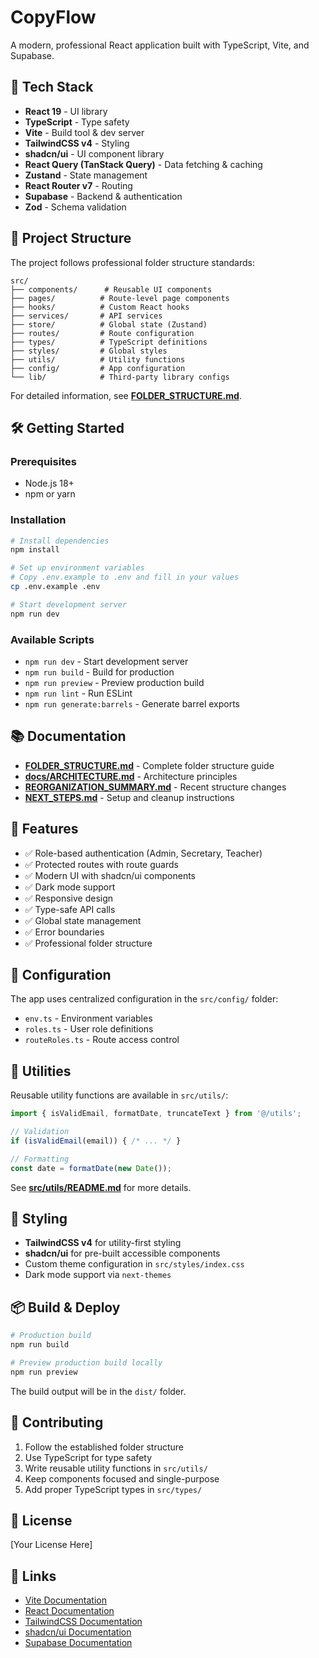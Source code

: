 # CopyFlow

A modern, professional React application built with TypeScript, Vite, and Supabase.

## 🚀 Tech Stack

- **React 19** - UI library
- **TypeScript** - Type safety
- **Vite** - Build tool & dev server
- **TailwindCSS v4** - Styling
- **shadcn/ui** - UI component library
- **React Query (TanStack Query)** - Data fetching & caching
- **Zustand** - State management
- **React Router v7** - Routing
- **Supabase** - Backend & authentication
- **Zod** - Schema validation

## 📁 Project Structure

The project follows professional folder structure standards:

```
src/
├── components/      # Reusable UI components
├── pages/          # Route-level page components
├── hooks/          # Custom React hooks
├── services/       # API services
├── store/          # Global state (Zustand)
├── routes/         # Route configuration
├── types/          # TypeScript definitions
├── styles/         # Global styles
├── utils/          # Utility functions
├── config/         # App configuration
└── lib/            # Third-party library configs
```

For detailed information, see **[FOLDER_STRUCTURE.md](./FOLDER_STRUCTURE.md)**.

## 🛠️ Getting Started

### Prerequisites

- Node.js 18+ 
- npm or yarn

### Installation

```bash
# Install dependencies
npm install

# Set up environment variables
# Copy .env.example to .env and fill in your values
cp .env.example .env

# Start development server
npm run dev
```

### Available Scripts

- `npm run dev` - Start development server
- `npm run build` - Build for production
- `npm run preview` - Preview production build
- `npm run lint` - Run ESLint
- `npm run generate:barrels` - Generate barrel exports

## 📚 Documentation

- **[FOLDER_STRUCTURE.md](./FOLDER_STRUCTURE.md)** - Complete folder structure guide
- **[docs/ARCHITECTURE.md](./docs/ARCHITECTURE.md)** - Architecture principles
- **[REORGANIZATION_SUMMARY.md](./REORGANIZATION_SUMMARY.md)** - Recent structure changes
- **[NEXT_STEPS.md](./NEXT_STEPS.md)** - Setup and cleanup instructions

## 🎯 Features

- ✅ Role-based authentication (Admin, Secretary, Teacher)
- ✅ Protected routes with route guards
- ✅ Modern UI with shadcn/ui components
- ✅ Dark mode support
- ✅ Responsive design
- ✅ Type-safe API calls
- ✅ Global state management
- ✅ Error boundaries
- ✅ Professional folder structure

## 🔧 Configuration

The app uses centralized configuration in the `src/config/` folder:

- `env.ts` - Environment variables
- `roles.ts` - User role definitions
- `routeRoles.ts` - Route access control

## 🧰 Utilities

Reusable utility functions are available in `src/utils/`:

```typescript
import { isValidEmail, formatDate, truncateText } from '@/utils';

// Validation
if (isValidEmail(email)) { /* ... */ }

// Formatting
const date = formatDate(new Date());
```

See **[src/utils/README.md](./src/utils/README.md)** for more details.

## 🎨 Styling

- **TailwindCSS v4** for utility-first styling
- **shadcn/ui** for pre-built accessible components
- Custom theme configuration in `src/styles/index.css`
- Dark mode support via `next-themes`

## 📦 Build & Deploy

```bash
# Production build
npm run build

# Preview production build locally
npm run preview
```

The build output will be in the `dist/` folder.

## 🤝 Contributing

1. Follow the established folder structure
2. Use TypeScript for type safety
3. Write reusable utility functions in `src/utils/`
4. Keep components focused and single-purpose
5. Add proper TypeScript types in `src/types/`

## 📄 License

[Your License Here]

## 🔗 Links

- [Vite Documentation](https://vitejs.dev/)
- [React Documentation](https://react.dev/)
- [TailwindCSS Documentation](https://tailwindcss.com/)
- [shadcn/ui Documentation](https://ui.shadcn.com/)
- [Supabase Documentation](https://supabase.com/docs)
